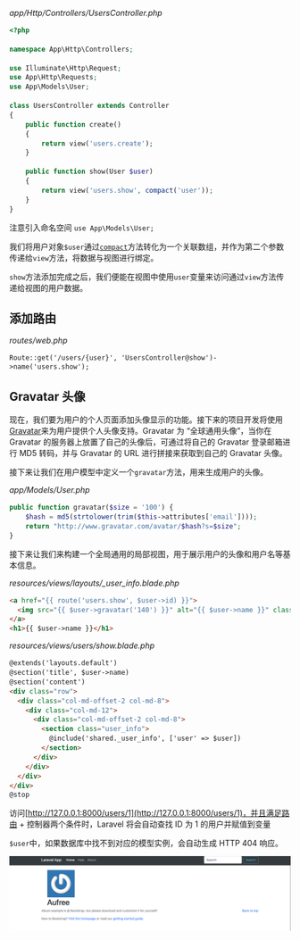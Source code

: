 _app/Http/Controllers/UsersController.php_

```php
<?php

namespace App\Http\Controllers;

use Illuminate\Http\Request;
use App\Http\Requests;
use App\Models\User;

class UsersController extends Controller
{
    public function create()
    {
        return view('users.create');
    }

    public function show(User $user)
    {
        return view('users.show', compact('user'));
    }
}
```

注意引入命名空间 `use App\Models\User;`

我们将用户对象`$user`通过[`compact`](http://php.net/manual/zh/function.compact.php)方法转化为一个关联数组，并作为第二个参数传递给`view`方法，将数据与视图进行绑定。

`show`方法添加完成之后，我们便能在视图中使用`user`变量来访问通过`view`方法传递给视图的用户数据。

## 添加路由

_routes/web.php_

```
Route::get('/users/{user}', 'UsersController@show')->name('users.show');
```

## Gravatar 头像

现在，我们要为用户的个人页面添加头像显示的功能。接下来的项目开发将使用[Gravatar](https://en.gravatar.com/)来为用户提供个人头像支持。Gravatar 为 “全球通用头像”，当你在 Gravatar 的服务器上放置了自己的头像后，可通过将自己的 Gravatar 登录邮箱进行 MD5 转码，并与 Gravatar 的 URL 进行拼接来获取到自己的 Gravatar 头像。

接下来让我们在用户模型中定义一个`gravatar`方法，用来生成用户的头像。

_app/Models/User.php_

```php
public function gravatar($size = '100') {
    $hash = md5(strtolower(trim($this->attributes['email'])));
    return "http://www.gravatar.com/avatar/$hash?s=$size";
}
```

接下来让我们来构建一个全局通用的局部视图，用于展示用户的头像和用户名等基本信息。

_resources/views/layouts/\_user\_info.blade.php_

```html
<a href="{{ route('users.show', $user->id) }}">
  <img src="{{ $user->gravatar('140') }}" alt="{{ $user->name }}" class="gravatar"/>
</a>
<h1>{{ $user->name }}</h1>
```

_resources/views/users/show.blade.php_

```html
@extends('layouts.default')
@section('title', $user->name)
@section('content')
<div class="row">
  <div class="col-md-offset-2 col-md-8">
    <div class="col-md-12">
      <div class="col-md-offset-2 col-md-8">
        <section class="user_info">
          @include('shared._user_info', ['user' => $user])
        </section>
      </div>
    </div>
  </div>
</div>
@stop
```

访问[http://127.0.0.1:8000/users/1](http://127.0.0.1:8000/users/1)，并且满足路由 + 控制器两个条件时，Laravel 将会自动查找 ID 为 1 的用户并赋值到变量

`$user`中，如果数据库中找不到对应的模型实例，会自动生成 HTTP 404 响应。

![](/assets/14import.png)

